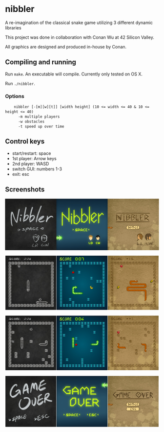 # nibbler
A re-imagination of the classical snake game utilizing 3 different dynamic libraries

This project was done in collaboration with Conan Wu at 42 Silicon Valley.

All graphics are designed and produced in-house by Conan.

## Compiling and running
Run `make`. An executable will compile. Currently only tested on OS X.

Run `./nibbler`.

### Options
		nibbler [-[m][w][t]] [width height] (10 <= width <= 40 & 10 <= height <= 40)
		  -m multiple players
		  -w obstacles
		  -t speed up over time

## Control keys
* start/restart: space
* 1st player: Arrow keys
* 2nd player: WASD
* switch GUI: numbers 1-3
* exit: esc

## Screenshots
![alt text](https://github.com/conanwu777/nibbler/blob/master/1.jpg)

![alt text](https://github.com/conanwu777/nibbler/blob/master/2.jpg)

![alt text](https://github.com/conanwu777/nibbler/blob/master/3.jpg)

![alt text](https://github.com/conanwu777/nibbler/blob/master/4.jpg)
